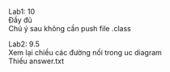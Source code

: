 Lab1: 10 <br/>
Đầy đủ <br/>
Chú ý sau không cần push file .class

Lab2: 9.5 <br/>
Xem lại chiều các đường nối trong uc diagram <br/>
Thiếu answer.txt

